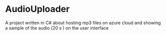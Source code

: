 # AudioUploader
A project written in C# about hosting mp3 files on azure cloud and showing a sample of the audio (20 s ) on the user interface
